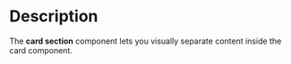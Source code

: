 # Description

The **card section** component lets you visually separate content inside the card component.
